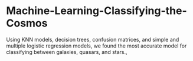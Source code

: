 # Machine-Learning-Classifying-the-Cosmos
Using KNN models, decision trees, confusion matrices, and simple and multiple logistic regression models, we found the most accurate model for classifying between galaxies, quasars, and stars., 
